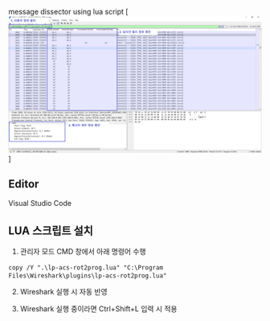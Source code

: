 message dissector using lua script
[![IMAGE ALT TEXT HERE](./document/View.png)]

## Editor
Visual Studio Code

## LUA 스크립트 설치
1. 관리자 모드 CMD 창에서 아래 명령어 수행

```
copy /Y ".\lp-acs-rot2prog.lua" "C:\Program Files\Wireshark\plugins\lp-acs-rot2prog.lua"
```

2. Wireshark 실행 시 자동 반영

3. Wireshark 실행 중이라면 Ctrl+Shift+L 입력 시 적용
